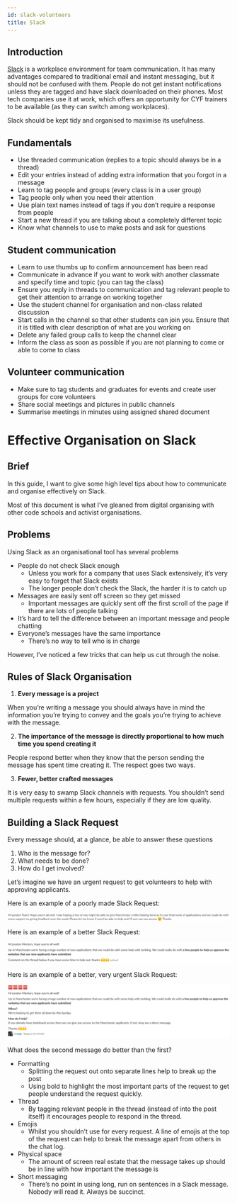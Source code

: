 ```yaml
---
id: slack-volunteers
title: Slack
---
```


## Introduction

[Slack](https://slack.com/) is a workplace environment for team communication.
It has many advantages compared to traditional email and instant messaging, but it should not be confused with them.
People do not get instant notifications unless they are tagged and have slack downloaded on their phones.
Most tech companies use it at work, which offers an opportunity for CYF trainers to be available (as they can switch among workplaces).

Slack should be kept tidy and organised to maximise its usefulness.

## Fundamentals

- Use threaded communication (replies to a topic should always be in a thread)
- Edit your entries instead of adding extra information that you forgot in a message
- Learn to tag people and groups (every class is in a user group)
- Tag people only when you need their attention
- Use plain text names instead of tags if you don’t require a response from people
- Start a new thread if you are talking about a completely different topic
- Know what channels to use to make posts and ask for questions

## Student communication

- Learn to use thumbs up to confirm announcement has been read
- Communicate in advance if you want to work with another classmate and specify time and topic (you can tag the class)
- Ensure you reply in threads to communication and tag relevant people to get their attention to arrange on working together
- Use the student channel for organisation and non-class related discussion
- Start calls in the channel so that other students can join you.
  Ensure that it is titled with clear description of what are you working on
- Delete any failed group calls to keep the channel clear
- Inform the class as soon as possible if you are not planning to come or able to come to class

## Volunteer communication

- Make sure to tag students and graduates for events and create user groups for core volunteers
- Share social meetings and pictures in public channels
- Summarise meetings in minutes using assigned shared document

# Effective Organisation on Slack

## Brief

In this guide, I want to give some high level tips about how to communicate and organise effectively on Slack.

Most of this document is what I’ve gleaned from digital organising with other code schools and activist organisations.

## Problems

Using Slack as an organisational tool has several problems

- People do not check Slack enough
  - Unless you work for a company that uses Slack extensively, it’s very easy to forget that Slack exists
  - The longer people don’t check the Slack, the harder it is to catch up
- Messages are easily sent off screen so they get missed
  - Important messages are quickly sent off the first scroll of the page if there are lots of people talking
- It’s hard to tell the difference between an important message and people chatting
- Everyone’s messages have the same importance
  - There’s no way to tell who is in charge

However, I’ve noticed a few tricks that can help us cut through the noise.

## Rules of Slack Organisation

1. **Every message is a project**

When you’re writing a message you should always have in mind the information you’re trying to convey and the goals you’re trying to achieve with the message.

2. **The importance of the message is directly proportional to how much time you spend creating it**

People respond better when they know that the person sending the message has spent time creating it. The respect goes two ways.

3. **Fewer, better crafted messages**

It is very easy to swamp Slack channels with requests. You shouldn’t send multiple requests within a few hours, especially if they are low quality.

## Building a Slack Request

Every message should, at a glance, be able to answer these questions

1. Who is the message for?
2. What needs to be done?
3. How do I get involved?

Let’s imagine we have an urgent request to get volunteers to help with approving applicants.

Here is an example of a poorly made Slack Request:

![alt_text](assets/slack-org/image2.png "Chat Message")

Here is an example of a better Slack Request:

![alt_text](assets/slack-org/image3.png "Chat Message")

Here is an example of a better, very urgent Slack Request:

![alt_text](assets/slack-org/image4.png "Chat Message")

What does the second message do better than the first?

- Formatting
  - Splitting the request out onto separate lines help to break up the post
  - Using bold to highlight the most important parts of the request to get people understand the request quickly.
- Thread
  - By tagging relevant people in the thread (instead of into the post itself) it encourages people to respond in the thread.
- Emojis
  - Whilst you shouldn’t use for every request. A line of emojis at the top of the request can help to break the message apart from others in the chat log.
- Physical space
  - The amount of screen real estate that the message takes up should be in line with how important the message is
- Short messaging
  - There’s no point in using long, run on sentences in a Slack message. Nobody will read it. Always be succinct.

